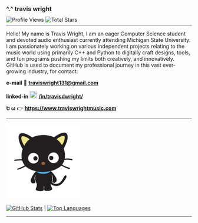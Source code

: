 ### ^.^ **travis wright**

<p style="margin-top: -5px;"></p>

![Profile Views](https://komarev.com/ghpvc/?username=travis-is-wright&style=flat&color=blueviolet&label=Profile+Views)
![Total Stars](https://img.shields.io/github/stars/travis-is-wright?logo=github&label=Total%20Stars&color=%23FAEE46)

<p style="margin-top: -8px;"></p>

---

Hello! My name is Travis Wright, I am an eager Computer Science student and devoted audio enthusiast currently attending Michigan State University. I am passionately working on various independent projects relating to the music world using primarily C++ and Python to digitally craft designs, tools, and fun programs pushing my limits both creatively, and innovatively. GitHub is used to document my professional journey in this vast ever-growing industry, for contact: 

**e-mail** 📧 **traviswright131@gmail.com**

**linked-in** <img src="https://cdn.jsdelivr.net/gh/devicons/devicon/icons/linkedin/linkedin-original.svg" width="20px" height="20px"> [**/in/travisdwright/**](https://www.linkedin.com/in/travisdwright/)


**Ե ω** 👉 **https://www.traviswrightmusic.com**

---

<img src="https://github.com/travis-is-wright/travis-is-wright/blob/main/chochocat.gif" style="width: 40%">

[![**GitHub Stats**](https://readme-stats.clckblog.space/api?username=travis-is-wright&theme=omni&icons=true&count_private=true)](https://skyline.github.com/travis-is-wright/2023)  |  [![**Top Languages**](https://readme-stats.clckblog.space/api/top-langs/?username=travis-is-wright&theme=omni&layout=compact&langs_count=8)](https://github.com/travis-is-wright?tab=repositories)

---
